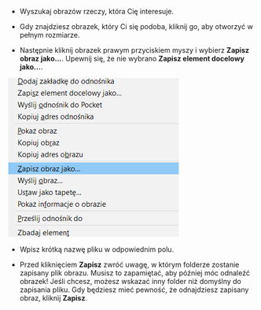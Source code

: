 - Wyszukaj obrazów rzeczy, która Cię interesuje.

- Gdy znajdziesz obrazek, który Ci się podoba, kliknij go, aby otworzyć w pełnym rozmiarze.

- Następnie kliknij obrazek prawym przyciskiem myszy i wybierz **Zapisz obraz jako...**. Upewnij się, że nie wybrano **Zapisz element docelowy jako...**.

![Menu z wybraną opcją Zapisz obraz jako](images/saveImgAs.png)

- Wpisz krótką nazwę pliku w odpowiednim polu.

- Przed kliknięciem **Zapisz** zwróć uwagę, w którym folderze zostanie zapisany plik obrazu. Musisz to zapamiętać, aby później móc odnaleźć obrazek! Jeśli chcesz, możesz wskazać inny folder niż domyślny do zapisania pliku. Gdy będziesz mieć pewność, że odnajdziesz zapisany obraz, kliknij **Zapisz**.